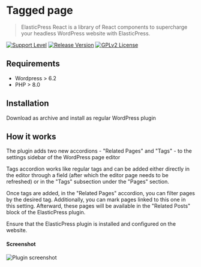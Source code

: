 # Tagged page

> ElasticPress React is a library of React components to supercharge your headless WordPress website with ElasticPress.

[![Support Level](https://img.shields.io/badge/support-active-green.svg)](#support-level) [![Release Version](https://img.shields.io/github/release/10up/elasticpress-react.svg)](https://github.com/10up/elasticpress-react/releases/latest) [![GPLv2 License](https://img.shields.io/github/license/10up/elasticpress-react.svg)](https://github.com/10up/elasticpress-react/blob/develop/LICENSE.md)

## Requirements

* Wordpress > 6.2
* PHP > 8.0

## Installation

Download as archive and install as regular WordPress plugin

## How it works
The plugin adds two new accordions - "Related Pages" and "Tags" - to the settings sidebar of the WordPress page editor

Tags accordion works like regular tags and can be added either directly in the editor through a field (after which the editor page needs to be refreshed) or in the "Tags" subsection under the "Pages" section.

Once tags are added, in the "Related Pages" accordion, you can filter pages by the desired tag. Additionally, you can mark pages linked to this one in this setting. Afterward, these pages will be available in the "Related Posts" block of the ElasticPress plugin.

Ensure that the ElasticPress plugin is installed and configured on the website.

#### Screenshot

![Plugin screenshot](https://oz-plugin.com/wp-content/uploads/2024/02/save-tags12.gif)
